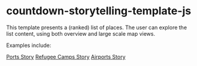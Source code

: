 countdown-storytelling-template-js
=====

This template presents a (ranked) list of places.  The user can explore the list content, using both overview and large scale map views.

Examples include:

<a href="http://storymaps.esri.com/stories/2013/ports" target="_blank">Ports Story</a>
<a href="http://storymaps.esri.com/stories/2013/refugee-camps" target="_blank">Refugee Camps Story</a>
<a href="http://storymaps.esri.com/stories/2013/airports" target="_blank">Airports Story</a>
